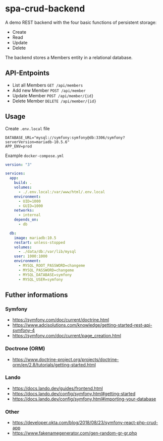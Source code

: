 # spa-crud-backend

A demo REST backend with the four basic functions of persistent storage:

* Create
* Read
* Update
* Delete

The backend stores a Members entity in a relational database.

## API-Entpoints

* List all Members `GET /api/members`
* Add new Member `POST /api/member`
* Update Member `POST /api/member/{id}`
* Delete Member `DELETE /api/member/{id}`

## Usage

Create `.env.local` file
```
DATABASE_URL="mysql://symfony:symfony@db:3306/symfony?serverVersion=mariadb-10.5.6"
APP_ENV=prod
```

Example `docker-compose.yml`
```yml
version: "3"

services:
  app:
    build: .
    volumes:
      - ./.env.local:/var/www/html/.env.local
    environment:
      - UID=1000
      - GUID=1000
    networks:
      - internal
    depends_on:
      - db

  db:
    image: mariadb:10.5
    restart: unless-stopped
    volumes:
      - ./data/db:/var/lib/mysql
    user: 1000:1000
    environment:
      - MYSQL_ROOT_PASSWORD=changeme
      - MYSQL_PASSWORD=changeme
      - MYSQL_DATABASE=symfony
      - MYSQL_USER=symfony
```

## Futher informations

### Symfony
* https://symfony.com/doc/current/doctrine.html
* https://www.adcisolutions.com/knowledge/getting-started-rest-api-symfony-4
* https://symfony.com/doc/current/page_creation.html

### Doctrone (ORM)
* https://www.doctrine-project.org/projects/doctrine-orm/en/2.8/tutorials/getting-started.html

### Lando
* https://docs.lando.dev/guides/frontend.html
* https://docs.lando.dev/config/symfony.html#getting-started
* https://docs.lando.dev/config/symfony.html#importing-your-database

### Other
* https://developer.okta.com/blog/2018/08/23/symfony-react-php-crud-app
* https://www.fakenamegenerator.com/gen-random-gr-gr.php